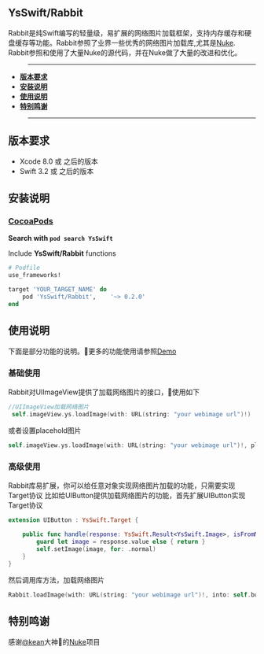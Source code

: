## YsSwift/Rabbit

Rabbit是纯Swift编写的轻量级，易扩展的网络图片加载框架，支持内存缓存和硬盘缓存等功能。Rabbit参照了业界一些优秀的网络图片加载库,尤其是[Nuke](Nuke). Rabbit参照和使用了大量Nuke的源代码，并在Nuke做了大量的改进和优化。


>---
- **[版本要求](#版本要求)**
- **[安装说明](#安装说明)**
- **[使用说明](#使用说明)**
- **[特别鸣谢](#特别鸣谢)**
>---

## 版本要求

* Xcode 8.0 或 之后的版本
* Swift 3.2 或 之后的版本

## 安装说明

### [CocoaPods](https://guides.cocoapods.org/using/using-cocoapods.html)

**Search with `pod search YsSwift`**

Include **YsSwift/Rabbit** functions
```ruby
# Podfile
use_frameworks!

target 'YOUR_TARGET_NAME' do
    pod 'YsSwift/Rabbit',    '~> 0.2.0'
end
```

## 使用说明
下面是部分功能的说明。更多的功能使用请参照[Demo][Demo]

### 基础使用
Rabbit对UIImageView提供了加载网络图片的接口，使用如下
```swift
//UIImageView加载网络图片
 self.imageView.ys.loadImage(with: URL(string: "your webimage url")!)
```
或者设置placehold图片

```swift
self.imageView.ys.loadImage(with: URL(string: "your webimage url")!, placeholder: UIImage(named:"rabbit_1"))
```
### 高级使用
Rabbit库易扩展，你可以给任意对象实现网络图片加载的功能，只需要实现Target协议
比如给UIButton提供加载网络图片的功能，首先扩展UIButton实现Target协议
```swift
extension UIButton : YsSwift.Target {
    
    public func handle(response: YsSwift.Result<YsSwift.Image>, isFromMemoryCache: Bool) {
        guard let image = response.value else { return }
        self.setImage(image, for: .normal)
    }
}
```
然后调用库方法，加载网络图片
```swift
Rabbit.loadImage(with: URL(string: "your webimage url")!, into: self.button)

```


## 特别鸣谢

感谢[@kean](https://github.com/kean)大神的[Nuke](Nuke)项目


[Nuke]: https://github.com/kean/Nuke
[Demo]: https://github.com/gb-6k-house/YsSwift/tree/master/Demo